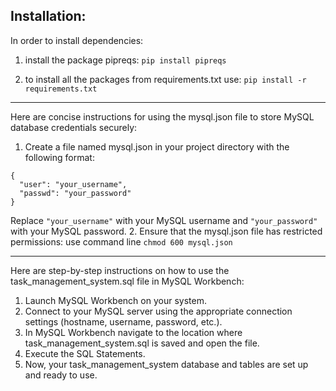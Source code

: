 ## Installation:

In order to install dependencies:

1. install the package pipreqs:
   `pip install pipreqs`

2. to install all the packages from requirements.txt use:
   `pip install -r requirements.txt`

---
Here are concise instructions for using the mysql.json file to store MySQL database credentials securely:
1. Create a file named mysql.json in your project directory with the following format:
```
{
  "user": "your_username",
  "passwd": "your_password"
}
```
Replace `"your_username"` with your MySQL username and `"your_password"` with your MySQL password.
2. Ensure that the mysql.json file has restricted permissions: use command line `chmod 600 mysql.json` 

---
Here are step-by-step instructions on how to use the task_management_system.sql file in MySQL Workbench:
1. Launch MySQL Workbench on your system.
2. Connect to your MySQL server using the appropriate connection settings (hostname, username, password, etc.).
3. In MySQL Workbench navigate to the location where task_management_system.sql is saved and open the file.
4. Execute the SQL Statements.
5. Now, your task_management_system database and tables are set up and ready to use. 